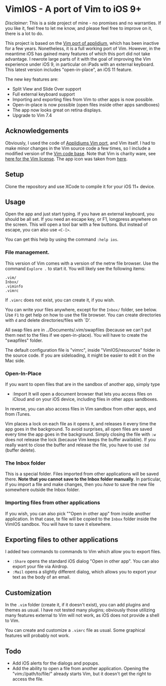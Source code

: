# VimIOS - A port of Vim to iOS 9+

*Disclaimer*: This is a side project of mine - no promises and no warranties. If you like it, feel free to let me know, and please feel free to improve on it, there is a lot to do.

This project is based on the [Vim port of applidium](https://github.com/applidium/Vim), which has been inactive for a few years. Nonetheless, it is a full working port of Vim. However, in the meantime iOS has gained many features of which this port did not take advantage. I rewrote large parts of it with the goal of improving the Vim experience under iOS 9, in particular on iPads with an external keyboard. This latest version includes "open-in-place", an iOS 11 feature.

The new key features are:

* Split View and Slide Over support
* Full external keyboard support
* Importing and exporting files from Vim to other apps is now possible. 
* Open-in-place is now possible (open files inside other apps sandboxes)
* The app now looks great on retina displays.
* Upgrade to Vim 7.4

## Acknowledgements
Obviously, I used the code of [Applidiums Vim port](https://github.com/applidium/Vim), and Vim itself. I had to make minor changes in the Vim source code a few times, so I include a modified version of the [Vim code base](https://github.com/vim/vim). Note that Vim is charity ware, see [here for the Vim license](http://vimdoc.sourceforge.net/htmldoc/uganda.html#license). The app icon was taken from [here](http://usevim.com/2014/07/25/flat-vim-icons/).

## Setup
Clone the repository and use XCode to compile it for your iOS 11+ device. 

## Usage
Open the app and just start typing. If you have an external keyboard, you should be all set. If you need an escape key, or F1, longpress anywhere on the screen. This will open a tool bar with a few buttons. But instead of escape, you can also use `<C-[>`. 

You can get this help by using the command `:help ios`.

### File management.
This version of Vim comes with a version of the netrw file browser. Use the command `Explore .` to start it. You will likely see the following items:

```
.vim/
Inbox/
.viminfo
.vimrc
```
If `.vimrc` does not exist, you can create it, if you wish. 

You can write your files anywhere, except for the `Inbox/` folder, see below.
Use `F1` to get help on how to use the file browser. You can create directories with `d` and delete directories/files with `D'. 

All swap files are in ../Documents/.vim/swapfiles (because we can't put them next to the files if we open-in-place). You will have to create the "swapfiles" folder. 

The default configuration file is "vimrc", inside "VimIOS/resources" folder in the source code. If you are sideloading, it might be easier to edit it on the Mac side. 

### Open-In-Place

If you want to open files that are in the sandbox of another app, simply type 
* :Import 
It will open a document browser that lets you access files on iCloud and on your iOS device, including files in other apps sandboxes. 

In reverse, you can also access files in Vim sandbox from other apps, and from iTunes. 

Vim places a lock on each file as it opens it, and releases it every time the app goes in the background. To avoid surprises, all open files are saved every time the app goes in the background. Simply closing the file with `:w` does not release the lock (because Vim keeps the buffer available). If you really want to close the buffer and release the file, you have to use `:bd` (buffer delete). 

### The Inbox folder
This is a special folder. Files imported from other applications will be saved there. **Note that you cannot save to the Inbox folder manually**. In particular, if you import a file and make changes, then you *have* to save the new file somewhere outside the Inbox folder.

### Importing files from other applications
If you wish, you can also pick ""Open in other app" from inside another application. In that case, te file will be copied to the `Inbox` folder inside the VimIOS sandbox. You will have to save it elsewhere. 

## Exporting files to other applications
I added two commands to commands to Vim which allow you to export files.
 
* `:Share` opens the standard iOS dialog "Open in other app". You can also export your file via Airdrop.
* `:Mail` opens a slightly different dialog, which allows you to export your text as the body of an email. 

## Customization
In the `.vim` folder (create it, if it doesn't exist), you can add plugins and themes as usual. I have not tested many plugins; obviously those utilizing many features external to Vim will not work, as iOS does not provide a shell to Vim.

You can create and customize a `.vimrc` file as usual. Some graphical features will probably not work. 

## Todo
* Add iOS alerts for the dialogs and popups. 
* Add the ability to open a file from another application. Opening the "vim://path/to/file/" already starts Vim, but it doesn't get the right to access the file. 

